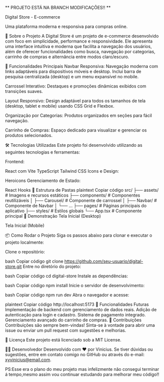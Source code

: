 ** PROJETO ESTÁ NA BRANCH MODIFICAÇÕES!! **

Digital Store - E-commerce

Uma plataforma moderna e responsiva para compras online.

📜 Sobre o Projeto
A Digital Store é um projeto de e-commerce desenvolvido com foco em simplicidade, performance e responsividade. Ele apresenta uma interface intuitiva e moderna que facilita a navegação dos usuários, além de oferecer funcionalidades como busca, navegação por categorias, carrinho de compras e alternância entre modos claro/escuro.

🚀 Funcionalidades Principais
Navbar Responsiva:
Navegação moderna com links adaptáveis para dispositivos móveis e desktop. Inclui barra de pesquisa centralizada (desktop) e um menu expansível no mobile.

Carrossel Interativo:
Destaques e promoções dinâmicas exibidos com transições suaves.

Layout Responsivo:
Design adaptável para todos os tamanhos de tela (desktop, tablet e mobile) usando CSS Grid e Flexbox.

Organização por Categorias:
Produtos organizados em seções para fácil navegação.

Carrinho de Compras:
Espaço dedicado para visualizar e gerenciar os produtos selecionados.

🛠️ Tecnologias Utilizadas
Este projeto foi desenvolvido utilizando as seguintes tecnologias e ferramentas:

Frontend:

React com Vite
TypeScript
Tailwind CSS
Icons e Design:

Heroicons
Gerenciamento de Estado:

React Hooks
📂 Estrutura de Pastas
plaintext
Copiar código
src/
├── assets/         # Imagens e recursos estáticos
├── components/     # Componentes reutilizáveis
│   ├── Carousel/   # Componente de carrossel
│   ├── Navbar/     # Componente de Navbar
│   └── ...
├── pages/          # Páginas principais do aplicativo
├── styles/         # Estilos globais
└── App.tsx         # Componente principal
📸 Demonstração
Tela Inicial (Desktop)

Tela Inicial (Mobile)

📦 Como Rodar o Projeto
Siga os passos abaixo para clonar e executar o projeto localmente:

Clone o repositório:

bash
Copiar código
git clone https://github.com/seu-usuario/digital-store.git
Entre no diretório do projeto:

bash
Copiar código
cd digital-store
Instale as dependências:

bash
Copiar código
npm install
Inicie o servidor de desenvolvimento:

bash
Copiar código
npm run dev
Abra o navegador e acesse:

plaintext
Copiar código
http://localhost:5173
🌟 Funcionalidades Futuras
Implementação de backend com gerenciamento de dados reais.
Adição de autenticação para login e cadastro.
Sistema de pagamento integrado.
Gerenciamento avançado do carrinho de compras.
🤝 Contribuições
Contribuições são sempre bem-vindas! Sinta-se à vontade para abrir uma issue ou enviar um pull request com sugestões e melhorias.

📄 Licença
Este projeto está licenciado sob a MIT License.

👨‍💻 Desenvolvedor
Desenvolvido com ❤️ por Vinicius.
Se tiver dúvidas ou sugestões, entre em contato comigo no GitHub ou através do e-mail: xyvinicius@email.com.

PS:Esse era o plano do meu projeto mas infelizmente não consegui terminar á tempo,mesmo assim vou continuar estudando para melhorar meu código!!
